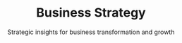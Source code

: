 ---
layout: category
title: "Business Strategy"
subtitle: "Strategic insights for business transformation and growth"
category: business-strategy
---